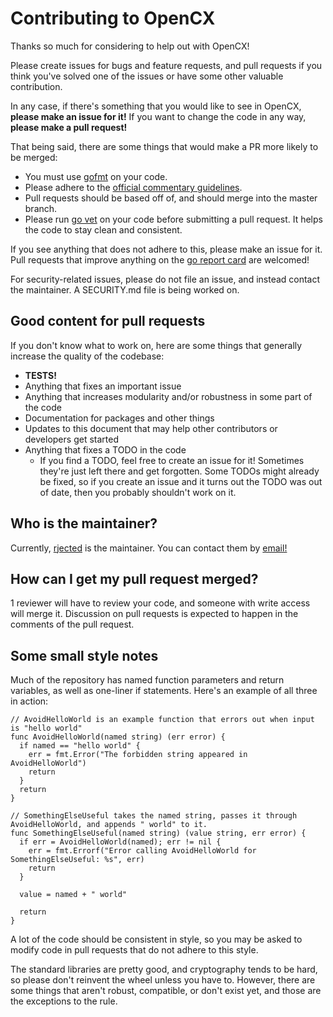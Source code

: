 # Contributing to OpenCX

Thanks so much for considering to help out with OpenCX!

Please create issues for bugs and feature requests, and pull requests if you think you've solved one of the issues or have some other valuable contribution.

In any case, if there's something that you would like to see in OpenCX, **please make an issue for it!** If you want to change the code in any way, **please make a pull request!**

That being said, there are some things that would make a PR more likely to be merged:
 * You must use [gofmt](https://golang.org/cmd/gofmt/) on your code.
 * Please adhere to the [official commentary guidelines](https://golang.org/doc/effective_go.html#commentary).
 * Pull requests should be based off of, and should merge into the master branch.
 * Please run [go vet](https://golang.org/cmd/vet/) on your code before submitting a pull request. It helps the code to stay clean and consistent.

If you see anything that does not adhere to this, please make an issue for it.
Pull requests that improve anything on the [go report card](https://goreportcard.com/report/github.com/mit-dci/opencx) are welcomed!

For security-related issues, please do not file an issue, and instead contact the maintainer. A SECURITY.md file is being worked on.

## Good content for pull requests

If you don't know what to work on, here are some things that generally increase the quality of the codebase:
 * **TESTS!**
 * Anything that fixes an important issue
 * Anything that increases modularity and/or robustness in some part of the code
 * Documentation for packages and other things
 * Updates to this document that may help other contributors or developers get started
 * Anything that fixes a TODO in the code
   - If you find a TODO, feel free to create an issue for it! Sometimes they're just left there and get forgotten. Some TODOs might already be fixed, so if you create an issue and it turns out the TODO was out of date, then you probably shouldn't work on it.

## Who is the maintainer?

Currently, [rjected](https://github.com/rjected) is the maintainer.
You can contact them by [email!](mailto:dan@dancline.net)

## How can I get my pull request merged?

1 reviewer will have to review your code, and someone with write access will merge it.
Discussion on pull requests is expected to happen in the comments of the pull request.

## Some small style notes

Much of the repository has named function parameters and return variables, as well as one-liner if statements. Here's an example of all three in action:
```golang
// AvoidHelloWorld is an example function that errors out when input is "hello world"
func AvoidHelloWorld(named string) (err error) {
  if named == "hello world" {
    err = fmt.Error("The forbidden string appeared in AvoidHelloWorld")
    return
  }
  return
}

// SomethingElseUseful takes the named string, passes it through AvoidHelloWorld, and appends " world" to it.
func SomethingElseUseful(named string) (value string, err error) {
  if err = AvoidHelloWorld(named); err != nil {
    err = fmt.Errorf("Error calling AvoidHelloWorld for SomethingElseUseful: %s", err)
    return
  }

  value = named + " world"

  return
}
```

A lot of the code should be consistent in style, so you may be asked to modify code in pull requests that do not adhere to this style.

The standard libraries are pretty good, and cryptography tends to be hard, so please don't reinvent the wheel unless you have to. However, there are some things that aren't robust, compatible, or don't exist yet, and those are the exceptions to the rule.